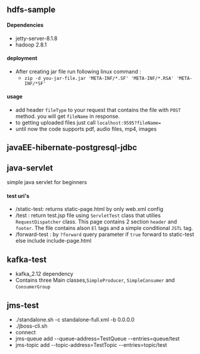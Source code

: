 ## hdfs-sample
#### Dependencies
* jetty-server-8.1.8
* hadoop 2.8.1

#### deployment
* After creating jar file run following linux command :
  - `zip -d you-jar-file.jar 'META-INF/*.SF' 'META-INF/*.RSA' 'META-INF/*SF'`
#### usage
* add header `fileType` to your request that contains the file with `POST` method. you will get `fileName` in response.
* to getting uploaded files just call `localhost:9595?fileName=`
* until now the code supports pdf, audio files, mp4, images
 
## javaEE-hibernate-postgresql-jdbc

## java-servlet
simple java servlet for beginners
#### test uri's
* /static-test: returns static-page.html by only web.xml config
* /test : return test.jsp file using `ServletTest` class  that utilies `RequestDispatcher` class. This page contains 2 section `header` and `footer`. The file contains alson `El` tags and a simple conditional `JSTL` tag.
* /forward-test : by `?forward` query parameter if `true` forward to static-test else include include-page.html

## kafka-test
* kafka_2.12 dependency
* Contains three Main classes,`SimpleProducer`, `SimpleConsumer` and `ConsumerGroup` 

## jms-test
* ./standalone.sh -c standalone-full.xml -b 0.0.0.0
* ./jboss-cli.sh 
* connect
* jms-queue add --queue-address=TestQueue --entries=queue/test
* jms-topic add --topic-address=TestTopic --entries=topic/test
